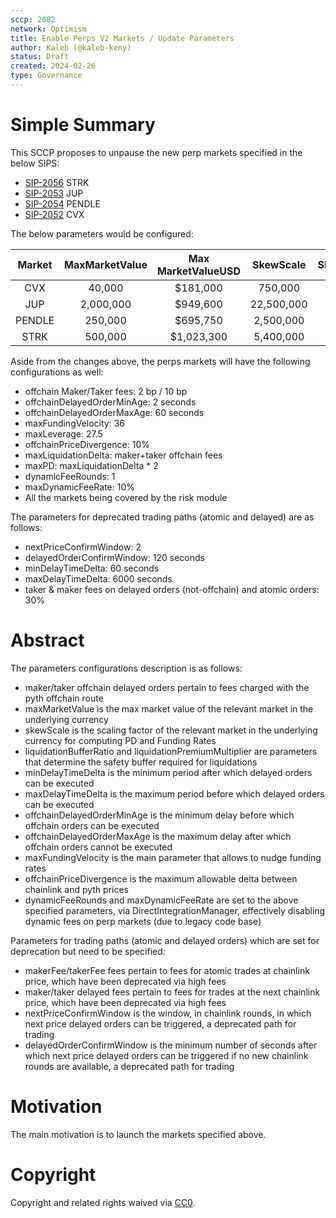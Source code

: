 ```yaml
---
sccp: 2082
network: Optimism
title: Enable Perps V2 Markets / Update Parameters
author: Kaleb (@kaleb-keny)
status: Draft
created: 2024-02-26
type: Governance
---
```


# Simple Summary

This SCCP proposes to unpause the new perp markets specified in  the below SIPS:
- [SIP-2056](https://sips.synthetix.io/sips/sip-20056/) STRK
- [SIP-2053](https://sips.synthetix.io/sips/sip-2053/) JUP
- [SIP-2054](https://sips.synthetix.io/sips/sip-2054/) PENDLE
- [SIP-2052](https://sips.synthetix.io/sips/sip-2052/) CVX

The below parameters would be configured:

| **Market** | **MaxMarketValue** | **Max MarketValueUSD** | **SkewScale** | **Slippage/100K$** |
|:----------:|:------------------:|:----------------------:|:-------------:|:------------------:|
|     CVX    |       40,000       |        $181,000        |    750,000    |         147        |
|     JUP    |      2,000,000     |        $949,600        |   22,500,000  |         47         |
|   PENDLE   |       250,000      |        $695,750        |   2,500,000   |         72         |
|    STRK    |       500,000      |       $1,023,300       |   5,400,000   |         45         |

Aside from the changes above, the perps markets will have the following configurations as well:
- offchain Maker/Taker fees: 2 bp / 10 bp
- offchainDelayedOrderMinAge: 2 seconds
- offchainDelayedOrderMaxAge: 60 seconds
- maxFundingVelocity: 36
- maxLeverage: 27.5
- offchainPriceDivergence: 10%
- maxLiquidationDelta: maker+taker offchain fees 
- maxPD: maxLiquidationDelta * 2
- dynamicFeeRounds: 1
- maxDynamicFeeRate: 10%
- All the markets being covered by the risk module

The parameters for deprecated trading paths (atomic and delayed) are as follows:
- nextPriceConfirmWindow: 2
- delayedOrderConfirmWindow: 120 seconds
- minDelayTimeDelta: 60 seconds
- maxDelayTimeDelta: 6000 seconds
- taker & maker fees on delayed orders (not-offchain) and atomic orders: 30%

# Abstract

The parameters configurations description is as follows:
- maker/taker offchain delayed orders pertain to fees charged with the pyth offchain route
- maxMarketValue is the max market value of the relevant market in the underlying currency
- skewScale is the scaling factor of the relevant market in the underlying currency for computing PD and Funding Rates
- liquidationBufferRatio and liquidationPremiumMultiplier are parameters that determine the safety buffer required for liquidations
- minDelayTimeDelta is the minimum period after which delayed orders can be executed
- maxDelayTimeDelta is the maximum period before which delayed orders can be executed
- offchainDelayedOrderMinAge is the minimum delay before which offchain orders can be executed
- offchainDelayedOrderMaxAge is the maximum delay after which offchain orders cannot be executed
- maxFundingVelocity is the main parameter that allows to nudge funding rates
- offchainPriceDivergence is the maximum allowable delta between chainlink and pyth prices
- dynamicFeeRounds and maxDynamicFeeRate are set to the above specified parameters, via DirectIntegrationManager, effectively disabling dynamic fees on perp markets (due to legacy code base)

Parameters for trading paths (atomic and delayed orders) which are set for deprecation but need to be specified: 
- makerFee/takerFee fees pertain to fees for atomic trades at chainlink price, which have been deprecated via high fees
- maker/taker delayed fees pertain to fees for trades at the next chainlink price, which have been deprecated via high fees
- nextPriceConfirmWindow is the window, in chainlink rounds, in which next price delayed orders can be triggered, a deprecated path for trading
- delayedOrderConfirmWindow is the minimum number of seconds after which next price delayed orders can be triggered if no new chainlink rounds are available, a deprecated path for trading

# Motivation

The main motivation is to  launch the markets specified above.

# Copyright

Copyright and related rights waived via [CC0](https://creativecommons.org/publicdomain/zero/1.0/).



